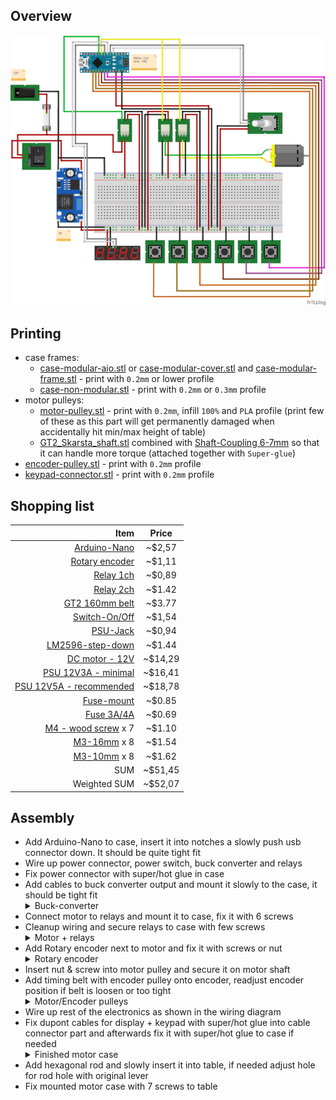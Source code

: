 ## Overview

<p align="center">
  <img src="img/case_relays-v1/wiring.png"/>
</p>

## Printing

- case frames:
  - [case-modular-aio.stl](../models/relays/case-modular-aio.stl) or [case-modular-cover.stl](../models/relays/case-modular-cover.stl) and [case-modular-frame.stl](../models/relays/case-modular-frame.stl) - print with `0.2mm` or lower profile
  - [case-non-modular.stl](../models/relays/case-non-modular.stl) - print with `0.2mm` or `0.3mm` profile
- motor pulleys:
  - [motor-pulley.stl](../models/motor-pulley.stl) - print with `0.2mm`, infill `100%` and `PLA` profile (print few of these as this part will get permanently damaged when accidentally hit min/max height of table)
  - [GT2_Skarsta_shaft.stl](https://www.thingiverse.com/download:5633328) combined with [Shaft-Coupling 6-7mm](https://www.ebay.com/itm/2-3-4-5-6-7-8mm-Aluminum-Flexible-Shaft-Coupling-Rigid-Coupler-Motor-Connector/291882575832?ssPageName=STRK%3AMEBIDX%3AIT&var=590884618019&_trksid=p2057872.m2749.l2649) so that it can handle more torque (attached together with `Super-glue`)
- [encoder-pulley.stl](../models/encoder-pulley.stl) - print with `0.2mm` profile
- [keypad-connector.stl](../models/keypad-connector.stl) - print with `0.2mm` profile

## Shopping list

|                                                                                                                                                Item |  Price  |
| --------------------------------------------------------------------------------------------------------------------------------------------------: | :-----: |
|                [Arduino-Nano](https://www.ebay.com/itm/2-5-10PCS-USB-Nano-V3-0-ATmega328-16M-5V-Micro-controller-CH340G-Board-Arduino/173636038739) | ~$2,57  |
|                          [Rotary encoder](https://www.ebay.com/itm/KY-040-360-Rotary-Encoder-Module-For-AVR-PIC-Easy-to-V2P4-Use-H9B0/323888195480) | ~$1,11  |
|                 [Relay 1ch](https://www.ebay.com/itm/1-2-5-10PCS-5V-One-1-Channel-Relay-Module-Board-Shield-For-Arduino-PIC-AVR-ARM-M/302126861988) | ~$0,89  |
|                   [Relay 2ch](https://www.ebay.com/itm/5V-Two-2-Channel-Relay-Module-With-optocoupler-For-PIC-AVR-DSP-ARM-Arduino-NEW/281683101414) | ~$1.42  |
|                                                                                  [GT2 160mm belt](https://www.aliexpress.com/item/32883539514.html) | ~$3.77  |
|                                                                                              [Switch-On/Off](https://www.ebay.com/itm/124808977402) | ~$1,54  |
|                      [PSU-Jack](https://www.ebay.com/itm/10x-DC-005-Power-Supply-Jack-Socket-Female-PCB-Mount-Connector-5-5x2-1mm-Kit/383385876253) | ~$0,94  |
|          [LM2596-step-down](https://www.ebay.com/itm/LM2596-Step-Down-Module-DC-3V-40V-to1-5v-35V-3-3V-5V-12V-3A-Voltage-Regulator-US/162648939028) | ~$1.44  |
|                                 [DC motor - 12V](https://www.banggood.com/DC-12V-180RPM-Geared-Motor-High-Torque-Gear-Reducer-Motor-p-1068573.html) | ~$14,29 |
|                            [PSU 12V3A - minimal](https://www.meanwell-web.com/en-gb/ac-dc-industrial-desktop-adaptor-output-12vdc-at-gst36e12--p1j) | ~$16,41 |
|                       [PSU 12V5A - recommended](https://www.meanwell-web.com/en-gb/ac-dc-industrial-desktop-adaptor-with-3-pin-iec320-gs60a12--p1j) | ~$18,78 |
|                                                                                      [Fuse-mount](https://www.aliexpress.com/item/32897554363.html) | ~$0.85  |
| [Fuse 3A/4A](https://www.aliexpress.com/item/10PCS-5-20mm-Fast-Quick-Blow-Glass-Tube-Fuse-Assorted-Kit-Fast-Blow-Glass-Fuses-250V/32881363210.html) | ~$0.69  |
|              [M4 - wood screw](https://www.ebay.com/itm/Self-Drilling-Drywall-Wood-Screws-M4-Bugle-Head-Coarse-Thread-Zinc-Plated/273011742134) x 7 | ~$1.10  |
|               [M3-16mm](https://www.ebay.com/itm/10-20-50-100x-M2-M3-M4-M5-Stainless-Steel-Hex-Bolt-Socket-Cap-Screws-Head-DIN912/173028404303) x 8 | ~$1.54  |
|               [M3-10mm](https://www.ebay.com/itm/10-20-50-100x-M2-M3-M4-M5-Stainless-Steel-Hex-Bolt-Socket-Cap-Screws-Head-DIN912/173028404303) x 8 | ~$1.62  |
|                                                                                                                                                 SUM | ~$51,45 |
|                                                                                                                                        Weighted SUM | ~$52,07 |

## Assembly

- Add Arduino-Nano to case, insert it into notches a slowly push usb connector down. It should be quite tight fit
- Wire up power connector, power switch, buck converter and relays
- Fix power connector with super/hot glue in case
- Add cables to buck converter output and mount it slowly to the case, it should be tight fit
  <details>
    <summary>Buck-converter</summary>
    <p align="center">
      <img src="img/case_relays-v1/electronics-1.jpg"/>
    </p>
  </details>
- Connect motor to relays and mount it to case, fix it with 6 screws
- Cleanup wiring and secure relays to case with few screws
  <details>
    <summary>Motor + relays</summary>
    <p align="center">
      <img src="img/case_relays-v1/electronics-2.jpg"/>
    </p>
  </details>
- Add Rotary encoder next to motor and fix it with screws or nut
  <details>
    <summary>Rotary encoder</summary>
    <p align="center">
      <img src="img/case_relays-v1/electronics-3.jpg"/>
    </p>
  </details>
- Insert nut & screw into motor pulley and secure it on motor shaft
- Add timing belt with encoder pulley onto encoder, readjust encoder position if belt is loosen or too tight
  <details>
    <summary>Motor/Encoder pulleys</summary>
    <p align="center">
      <img src="img/case_relays-v1/pulleys.jpg"/>
    </p>
  </details>
- Wire up rest of the electronics as shown in the wiring diagram
- Fix dupont cables for display + keypad with super/hot glue into cable connector part and afterwards fix it with super/hot glue to case if needed
  <details>
    <summary>Finished motor case</summary>
    <p align="center">
      <img src="img/case_relays-v1/top.jpg"/>
    </p>
  </details>
- Add hexagonal rod and slowly insert it into table, if needed adjust hole for rod hole with original lever
- Fix mounted motor case with 7 screws to table
